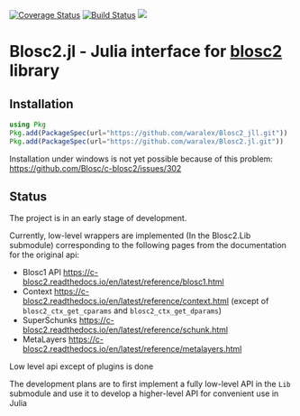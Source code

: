 [![Coverage Status](https://coveralls.io/repos/github/waralex/Blosc2.jl/badge.svg?branch=master)](https://coveralls.io/github/waralex/Blosc2.jl?branch=master) [![Build Status](https://travis-ci.com/waralex/Blosc2.jl.svg?branch=master)](https://travis-ci.com/waralex/Blosc2.jl) [![](https://img.shields.io/badge/docs-dev-blue.svg)](https://waralex.github.io/Blosc2.jl/dev/)


# Blosc2.jl - Julia interface for [blosc2](https://github.com/Blosc/c-blosc2) library

## Installation

```julia
using Pkg
Pkg.add(PackageSpec(url="https://github.com/waralex/Blosc2_jll.git"))
Pkg.add(PackageSpec(url="https://github.com/waralex/Blosc2.jl.git"))
```
Installation under windows is not yet possible because of this problem: https://github.com/Blosc/c-blosc2/issues/302

## Status

The project is in an early stage of development.

Currently, low-level wrappers are implemented (In the Blosc2.Lib submodule) corresponding to the following pages from the documentation for the original api:

* Blosc1 API https://c-blosc2.readthedocs.io/en/latest/reference/blosc1.html
* Context https://c-blosc2.readthedocs.io/en/latest/reference/context.html (except of `blosc2_ctx_get_cparams` and `blosc2_ctx_get_dparams`)
* SuperSchunks https://c-blosc2.readthedocs.io/en/latest/reference/schunk.html
* MetaLayers https://c-blosc2.readthedocs.io/en/latest/reference/metalayers.html

Low level api except of plugins is done

The development plans are to first implement a fully low-level API in the `Lib` submodule and use it to develop a higher-level API for convenient use in Julia